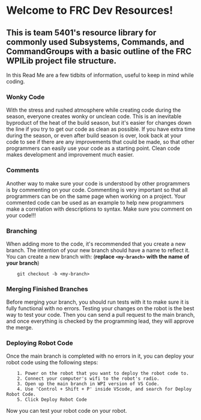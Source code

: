 # Welcome to FRC Dev Resources!

 ## This is team 5401's resource library for commonly used Subsystems, Commands, and CommandGroups with a basic outline of the FRC WPILib project file structure.

  In this Read Me are a few tidbits of information, useful to keep in mind while coding.

### Wonky Code

  With the stress and rushed atmosphere while creating code during the season, everyone creates wonky or unclean code. 
  This is an inevitable byproduct of the heat of the build season, but it's easier for changes down the line if you try to get our code as clean as possible.
  If you have extra time during the season, or even after build season is over, look back at your code to see if there are any improvements that could be made, so that other programmers can easily use your code as a starting point.
  Clean code makes development and improvement much easier.

### Comments

  Another way to make sure your code is understood by other programmers is by commenting on your code.
  Commenting is very important so that all programmers can be on the same page when working on a project.
  Your commented code can be used as an example to help new programmers make a correlation with descriptions to syntax.
  Make sure you comment on your code!!!

### Branching

  When adding more to the code, it's recommended that you create a new branch. 
  The intention of your new branch should have a name to reflect it.
  You can create a new branch with: (**replace `<my-branch>` with the name of your branch**)

```
    git checkout -b <my-branch>
```

### Merging Finished Branches

  Before merging your branch, you should run tests with it to make sure it is fully functional with no errors.
  Testing your changes on the robot is the best way to test your code.
  Then you can send a pull request to the main branch, and once everything is checked by the programming lead, they will approve the merge.

### Deploying Robot Code

  Once the main branch is completed with no errors in it, you can deploy your robot code using the following steps:
```
    1. Power on the robot that you want to deploy the robot code to.
    2. Connect your computer's wifi to the robot's radio.
    3. Open up the main branch in WPI version of VS Code.
    4. Use 'Control + Shift + P' inside VScode, and search for Deploy Robot Code.
    5. Click Deploy Robot Code
```
  Now you can test your robot code on your robot.

